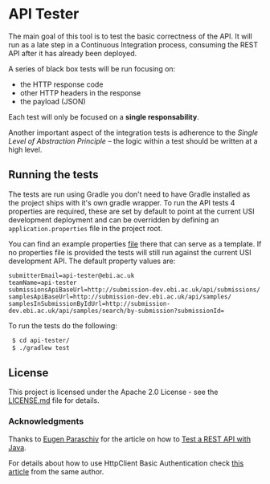 # API Tester

The main goal of this tool is to test the basic correctness of the API. It will run as a late step in a Continuous Integration process, consuming the REST API after it has already been deployed.

A series of black box tests will be run focusing on:
- the HTTP response code
- other HTTP headers in the response
- the payload (JSON)

Each test will only be focused on a **single responsability**.

Another important aspect of the integration tests is adherence to the *Single Level of Abstraction Principle* – the logic within a test should be written at a high level.

## Running the tests
The tests are run using Gradle you don't need to have Gradle installed as the project ships with it's own gradle wrapper. To run the API tests 4 properties are required, these are set by default to point at the current USI development deployment and can be overridden by defining an `application.properties` file in the project root.

You can find an example properties [file](application.properties.example) there that can serve as a template.
If no properties file is provided the tests will still run against the current USI development API. The default property values are:
````
submitterEmail=api-tester@ebi.ac.uk
teamName=api-tester
submissionsApiBaseUrl=http://submission-dev.ebi.ac.uk/api/submissions/
samplesApiBaseUrl=http://submission-dev.ebi.ac.uk/api/samples/
samplesInSubmissionByIdUrl=http://submission-dev.ebi.ac.uk/api/samples/search/by-submission?submissionId=
````

To run the tests do the following:
````bash
 $ cd api-tester/
 $ ./gradlew test
````

## License
This project is licensed under the Apache 2.0 License - see the [LICENSE.md](LICENSE.md) file for details.

### Acknowledgments
Thanks to [Eugen Paraschiv](https://twitter.com/baeldung) for the article on how to [Test a REST API with Java](http://www.baeldung.com/integration-testing-a-rest-api).

For details about how to use HttpClient Basic Authentication check [this article](http://www.baeldung.com/httpclient-4-basic-authentication) from the same author.
